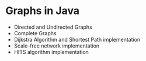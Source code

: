 # Graphs in Java
- Directed and Undirected Graphs
- Complete Graphs
- Dijkstra Algorithm and Shortest Path implementation
- Scale-free network implementation
- HITS algorithm implementation
